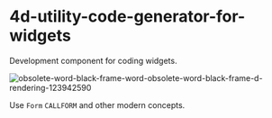 4d-utility-code-generator-for-widgets
=====================================

Development component for coding widgets.

![obsolete-word-black-frame-word-obsolete-word-black-frame-d-rendering-123942590](https://user-images.githubusercontent.com/1725068/78463940-29122280-771e-11ea-8be8-a7830725403e.jpg)

Use ``Form`` ``CALLFORM`` and other modern concepts.
